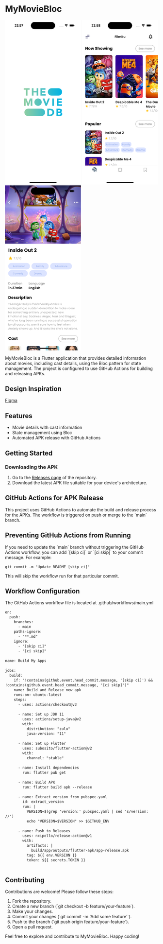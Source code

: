 # MyMovieBloc

<p float="left">
  <img src="https://github.com/iqbalnova/MyMovieBloc/blob/main/lib/public/splash.png" alt="Detail Screen" width="250" />
  <img src="https://github.com/iqbalnova/MyMovieBloc/blob/main/lib/public/list.png" alt="List Screen" width="250" /> 
  <img src="https://github.com/iqbalnova/MyMovieBloc/blob/main/lib/public/detail.png" alt="Splash Screen" width="250" />
</p>

MyMovieBloc is a Flutter application that provides detailed information about movies, including cast details, using the Bloc pattern for state management. The project is configured to use GitHub Actions for building and releasing APKs.

## Design Inspiration

[Figma](<https://www.figma.com/design/hK6NKZ5OtXQSsbD3Fgs1Dj/Movie-Mobile-App-UI-Design-(Community)?node-id=0-1&t=L1iPa1wuXgzsf5Ba-0>)

## Features

- Movie details with cast information
- State management using Bloc
- Automated APK release with GitHub Actions

## Getting Started

### Downloading the APK

1. Go to the [Releases page](https://github.com/iqbalnova/MyMovieBloc/releases) of the repository.
2. Download the latest APK file suitable for your device's architecture.

## GitHub Actions for APK Release

This project uses GitHub Actions to automate the build and release process for the APKs. The workflow is triggered on push or merge to the \`main\` branch.

## Preventing GitHub Actions from Running

If you need to update the \`main\` branch without triggering the GitHub Actions workflow, you can add \`[skip ci]\` or \`[ci skip]\` to your commit message. For example:

```
git commit -m "Update README [skip ci]"
```

This will skip the workflow run for that particular commit.

## Workflow Configuration

The GitHub Actions workflow file is located at .github/workflows/main.yml

```
on:
  push:
    branches:
      - main
    paths-ignore:
      - "**.md"
    ignore:
      - "[skip ci]"
      - "[ci skip]"

name: Build My Apps

jobs:
  build:
    if: "!contains(github.event.head_commit.message, '[skip ci]') && !contains(github.event.head_commit.message, '[ci skip]')"
    name: Build and Release new apk
    runs-on: ubuntu-latest
    steps:
      - uses: actions/checkout@v3

      - name: Set up JDK 11
        uses: actions/setup-java@v2
        with:
          distribution: "zulu"
          java-version: "11"

      - name: Set up Flutter
        uses: subosito/flutter-action@v2
        with:
          channel: "stable"

      - name: Install dependencies
        run: flutter pub get

      - name: Build APK
        run: flutter build apk --release

      - name: Extract version from pubspec.yaml
        id: extract_version
        run: |
          VERSION=$(grep 'version:' pubspec.yaml | sed 's/version: //')
          echo "VERSION=$VERSION" >> $GITHUB_ENV

      - name: Push to Releases
        uses: ncipollo/release-action@v1
        with:
          artifacts: |
            build/app/outputs/flutter-apk/app-release.apk
          tag: ${{ env.VERSION }}
          token: ${{ secrets.TOKEN }}


```

## Contributing

Contributions are welcome! Please follow these steps:

1. Fork the repository.
2. Create a new branch (\`git checkout -b feature/your-feature\`).
3. Make your changes.
4. Commit your changes (\`git commit -m 'Add some feature'\`).
5. Push to the branch (\`git push origin feature/your-feature\`).
6. Open a pull request.

Feel free to explore and contribute to MyMovieBloc. Happy coding!
